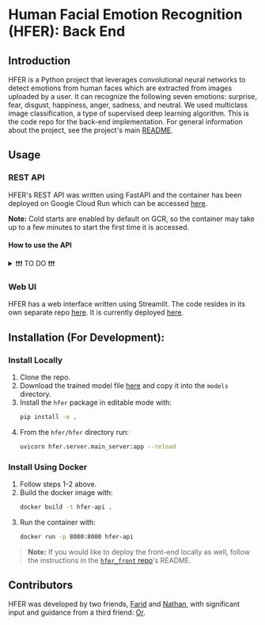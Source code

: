 # Human Facial Emotion Recognition (HFER): Back End

## Introduction
HFER is a Python project that leverages convolutional neural networks to detect emotions from human faces which are extracted from images uploaded by a user. It can recognize the following seven emotions: surprise, fear, disgust, happiness, anger, sadness, and neutral. We used multiclass image classification, a type of supervised deep learning algorithm. This is the code repo for the back-end implementation. For general information about the project, see the project's main [README](https://github.com/facial-emotion-recognition-service).

## Usage
### REST API
HFER's REST API was written using FastAPI and the container has been deployed on Google Cloud Run which can be accessed [here](https://hfer-api-3s6mpd7w3q-uw.a.run.app/).

**Note:** Cold starts are enabled by default on GCR, so the container may take up to a few minutes to start the first time it is accessed.

#### How to use the API
<details>
<summary>❗️❗️❗️ TO DO ❗️❗️❗️</summary>
Step-by-step guide to using the API and a link to the API documentation once generated
</details>

### Web UI
HFER has a web interface written using Streamlit. The code resides in its own separate repo [here](https://github.com/facial-emotion-recognition-service/hfer_front). It is currently deployed [here](https://hfer-farid-nathan.streamlit.app/).

## Installation (For Development):
### Install Locally
1. Clone the repo.
2. Download the trained model file [here](https://drive.google.com/file/d/1EXQdc-XM1vzkO4KLeSbUMfJk9w-rvehG/view?usp=drive_link) and copy it into the `models` directory.
3. Install the `hfer` package in editable mode with:
   ``` bash
   pip install -e .
   ```
4. From the `hfer/hfer` directory run:
   ``` bash
   uvicorn hfer.server.main_server:app --reload
   ```
### Install Using Docker
1. Follow steps 1-2 above.
2. Build the docker image with:
   ``` bash
   docker build -t hfer-api .
   ```
3. Run the container with:
   ``` bash
   docker run -p 8000:8000 hfer-api
   ```

> **Note:** If you would like to deploy the front-end locally as well, follow the instructions in the [`hfer_front` repo](https://github.com/facial-emotion-recognition-service/hfer_front)'s README.

## Contributors
HFER was developed by two friends, [Farid](https://github.com/artificialfintelligence) and [Nathan](https://github.com/nihonlanguageprocessing), with significant input and guidance from a third friend: [Or](https://github.com/orbartal).
